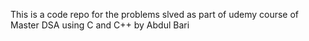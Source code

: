 This is a code repo for the problems slved as part of udemy course of Master DSA using C and C++ by Abdul Bari
